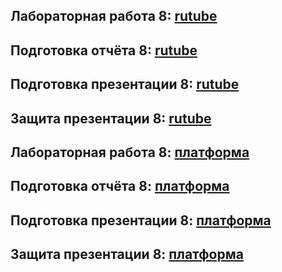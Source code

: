 ## Лабораторная работа 8: [rutube]()
## Подготовка отчёта 8: [rutube]()
## Подготовка презентации 8: [rutube]()
## Защита презентации 8: [rutube]()

## Лабораторная работа 8: [платформа]()
## Подготовка отчёта 8: [платформа]()
## Подготовка презентации 8: [платформа]()
## Защита презентации 8: [платформа]()
